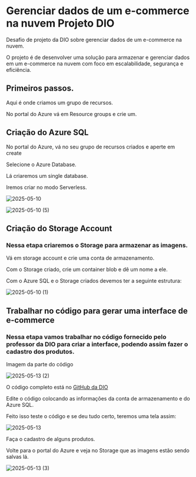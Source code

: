 # Gerenciar dados de um e-commerce na nuvem Projeto DIO
Desafio de projeto da DIO sobre gerenciar dados de um e-commerce na nuvem.

O projeto é de desenvolver uma solução para armazenar e gerenciar dados em um e-commerce na nuvem com foco em escalabilidade, segurança e eficiência.

## Primeiros passos.
Aqui é onde criamos um grupo de recursos.

No portal do Azure vá em Resource groups e crie um.


## Criação do Azure SQL

No portal do Azure, vá no seu grupo de recursos criados e aperte em create

Selecione o Azure Database.

Lá criaremos um single database.

Iremos criar no modo Serverless.

![2025-05-10](https://github.com/user-attachments/assets/6272e739-84db-4277-be9c-6ab0a88f8d36)

![2025-05-10 (5)](https://github.com/user-attachments/assets/35709231-d4e9-4ad8-99a7-aaa5b96ad48e)

## Criação do Storage Account

### Nessa etapa criaremos o Storage para armazenar as imagens.

Vá em storage account e crie uma conta de armazenamento.

Com o Storage criado, crie um container blob e dê um nome a ele.

Com o Azure SQL e o Storage criados devemos ter a seguinte estrutura:

![2025-05-10 (1)](https://github.com/user-attachments/assets/4df7ae9e-e1b6-4515-a9d2-ae8a0f24db48)

## Trabalhar no código para gerar uma interface de e-commerce

### Nessa etapa vamos trabalhar no código fornecido pelo professor da DIO para criar a interface, podendo assim fazer o cadastro dos produtos.

Imagem da parte do código

![2025-05-13 (2)](https://github.com/user-attachments/assets/4c0902f7-09cc-4870-a862-dc5ead2e090d)

O código completo está no [GitHub da DIO](https://github.com/digitalinnovationone/Microsoft_Application_Platform/tree/main/Labs/Lab01)

Edite o código colocando as informações da conta de armazenamento e do Azure SQL.

Feito isso teste o código e se deu tudo certo, teremos uma tela assim:

![2025-05-13](https://github.com/user-attachments/assets/2cc3e240-e965-469d-b00c-e96313fdf058)


Faça o cadastro de alguns produtos.

Volte para o portal do Azure e veja no Storage que as imagens estão sendo salvas lá.

![2025-05-13 (3)](https://github.com/user-attachments/assets/875c517c-cfbb-4b6c-9e7a-7545be010516)




